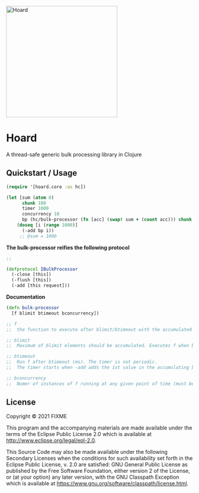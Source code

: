 <img src="https://i.pinimg.com/originals/5a/d0/47/5ad047a18772cf0488a908d98942f9bf.gif" alt="Hoard" height="300" width="300"/></a>


# Hoard

A thread-safe generic bulk processing library in Clojure

## Quickstart / Usage



```clj
(require '[hoard.core :as hc])

(let [sum (atom 0)
      chunk 100
      timer 1000
      concurrency 10
      bp (hc/bulk-processor (fn [acc] (swap! sum + (count acc))) chunk timer concurrency]
    (doseq [i (range 1000)]
      (-add bp i))
     ;; @sum = 1000
```
__The bulk-processor reifies the following protocol__
```clj
;; 

(defprotocol IBulkProcessor
  (-close [this])
  (-flush [this])
  (-add [this request]))
```
__Documentation__
```clj
(defn bulk-processor
  [f blimit btimeout bconcurrency])

;; f
;;  the function to execute after blimit/btimeout with the accumulated inputs

;; blimit
;;  Maximum of blimit elements should be accumulated. Executes f when blimit is exceeded

;; btimeout
;;  Run f after btimeout (ms). The timer is not periodic. 
;;  The timer starts when -add adds the 1st value in the accumulating buffer. -add does not reset the timer

;; bconcurrency
;;  Numer of instances of f running at any given point of time (must be > 0)
```

## License

Copyright © 2021 FIXME

This program and the accompanying materials are made available under the
terms of the Eclipse Public License 2.0 which is available at
http://www.eclipse.org/legal/epl-2.0.

This Source Code may also be made available under the following Secondary
Licenses when the conditions for such availability set forth in the Eclipse
Public License, v. 2.0 are satisfied: GNU General Public License as published by
the Free Software Foundation, either version 2 of the License, or (at your
option) any later version, with the GNU Classpath Exception which is available
at https://www.gnu.org/software/classpath/license.html.
